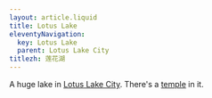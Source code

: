 ```yaml
---
layout: article.liquid
title: Lotus Lake
eleventyNavigation:
  key: Lotus Lake
  parent: Lotus Lake City
titlezh: 莲花湖
---
```


A huge lake in [Lotus Lake City](/world/fanton/lotus-lake-city/). There's a [temple](/world/fanton/lotus-lake-city/lotus-lake/lotus-lake-temple/) in it.
